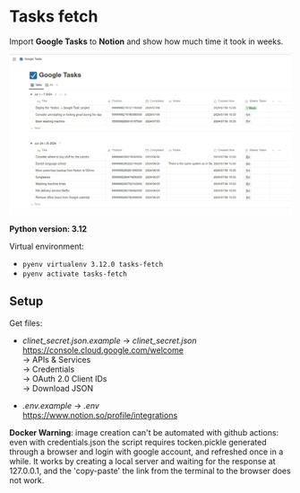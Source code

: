 # Tasks fetch

Import **Google Tasks** to **Notion** and show how much time it took in weeks.

![](assets/image.png)

**Python version: 3.12**

Virtual environment:
- `pyenv virtualenv 3.12.0 tasks-fetch`
- `pyenv activate tasks-fetch`

## Setup

Get files:
- *clinet_secret.json.example* -> *clinet_secret.json*  
https://console.cloud.google.com/welcome  
-> APIs & Services  
-> Credentials  
-> OAuth 2.0 Client IDs  
-> Download JSON  


- *.env.example* -> *.env*  
https://www.notion.so/profile/integrations

**Docker Warning**: image creation can't be automated with github actions: even with credentials.json the script requires tocken.pickle generated through a browser and login with google account, and refreshed once in a while. It works by creating a local server and waiting for the response at 127.0.0.1, and the 'copy-paste' the link from the terminal to the browser does not work.
